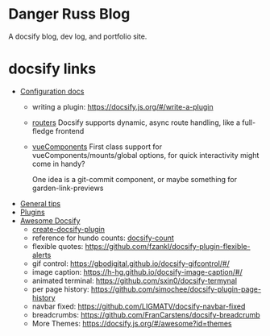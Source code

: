 Danger Russ Blog
====

A docsify blog, dev log, and portfolio site.

# docsify links

- [Configuration docs](https://docsify.js.org/#/configuration)
  - writing a plugin: https://docsify.js.org/#/write-a-plugin

  - [routers](https://docsify.js.org/#/configuration?id=routes)
    Docsify supports dynamic, async route handling, like a full-fledge frontend
  - [vueComponents](https://docsify.js.org/#/configuration?id=vuecomponents)
    First class support for vueComponents/mounts/global options, for quick interactivity
    might come in handy?

    One idea is a git-commit component, or maybe something for garden-link-previews
- [General tips](https://docsify.js.org/#/helpers)
- [Plugins](https://docsify.js.org/#/plugins)
- [Awesome Docsify](https://docsify.js.org/#/awesome)
  - [create-docsify-plugin](https://github.com/corentinleberre/create-docsify-plugin)
  - reference for hundo counts: [docsify-count](https://github.com/827652549/docsify-count)
  - flexible quotes: https://github.com/fzankl/docsify-plugin-flexible-alerts
  - gif control: https://gbodigital.github.io/docsify-gifcontrol/#/
  - image caption: https://h-hg.github.io/docsify-image-caption/#/
  - animated terminal: https://github.com/sxin0/docsify-termynal
  - per page history: https://github.com/simochee/docsify-plugin-page-history
  - navbar fixed: https://github.com/LIGMATV/docsify-navbar-fixed
  - breadcrumbs: https://github.com/FranCarstens/docsify-breadcrumb
  - More Themes: https://docsify.js.org/#/awesome?id=themes
